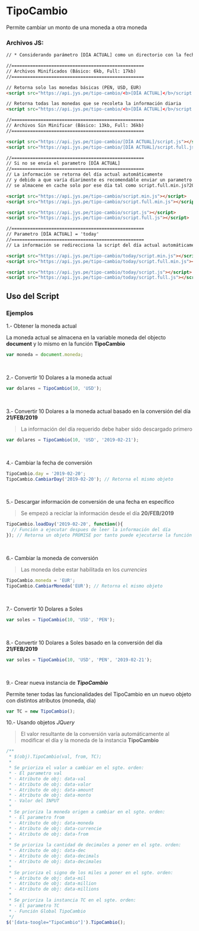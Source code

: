 # TipoCambio

Permite cambiar un monto de una moneda a otra moneda

### Archivos JS: 
```html
// * Considerando parámetro [DÍA ACTUAL] como un directorio con la fecha en formato yyyy-mm-dd (eg: 2019-02-20)

//==================================================
// Archivos Minificados (Básico: 6kb, Full: 17kb)
//==================================================

// Retorna solo las monedas básicas (PEN, USD, EUR)
<script src="https://api.jys.pe/tipo-cambio/<b>[DÍA ACTUAL]</b>/script.min.js"></script>

// Retorna todas las monedas que se recoleta la información diaria
<script src="https://api.jys.pe/tipo-cambio/<b>[DÍA ACTUAL]</b>/script.full.min.js"></script>

//==================================================
// Archivos Sin Minificar (Básico: 13kb, Full: 36kb)
//==================================================

<script src="https://api.jys.pe/tipo-cambio/[DÍA ACTUAL]/script.js"></script>
<script src="https://api.jys.pe/tipo-cambio/[DÍA ACTUAL]/script.full.js"></script>

//==================================================
// Si no se envía el parametro [DÍA ACTUAL]
//==================================================
// La información se retorna del día actual automáticamente
// y debido a que varía diarimente es recomendable enviar un parametro para que el archivo 
// se almacene en cache solo por ese día tal como script.full.min.js?20190222

<script src="https://api.jys.pe/tipo-cambio/script.min.js"></script>
<script src="https://api.jys.pe/tipo-cambio/script.full.min.js"></script>

<script src="https://api.jys.pe/tipo-cambio/script.js"></script>
<script src="https://api.jys.pe/tipo-cambio/script.full.js"></script>

//==================================================
// Parametro [DÍA ACTUAL] = 'today'
//==================================================
// La información se redirecciona la script del día actual automáticamente

<script src="https://api.jys.pe/tipo-cambio/today/script.min.js"></script>
<script src="https://api.jys.pe/tipo-cambio/today/script.full.min.js"></script>

<script src="https://api.jys.pe/tipo-cambio/today/script.js"></script>
<script src="https://api.jys.pe/tipo-cambio/today/script.full.js"></script>
```

## Uso del Script

### Ejemplos

1.- Obtener la moneda actual

La moneda actual se almacena en la variable moneda del objecto **document** y lo mismo en la función **TipoCambio**

```js
var moneda = document.moneda;
```

<br>

2.- Convertir 10 Dolares a la moneda actual

```js
var dolares = TipoCambio(10, 'USD');
```

<br>

3.- Convertir 10 Dolares a la moneda actual basado en la conversión del día **21/FEB/2019**

> La información del día requerido debe haber sido descargado primero

```js
var dolares = TipoCambio(10, 'USD', '2019-02-21');
```

<br>

4.- Cambiar la fecha de conversión

```js
TipoCambio.day = '2019-02-20';
TipoCambio.CambiarDay('2019-02-20'); // Retorna el mismo objeto
```

<br>

5.- Descargar información de conversión de una fecha en específico

> Se empezó a reciclar la información desde el día **20/FEB/2019**

```js
TipoCambio.loadDay('2019-02-20', function(){
  // Función a ejecutar despues de leer la información del día
}); // Retorna un objeto PROMISE por tanto puede ejecutarse la función THEN
```

<br>

6.- Cambiar la moneda de conversión

> Las moneda debe estar habilitada en los *currencies*

```js
TipoCambio.moneda = 'EUR';
TipoCambio.CambiarMoneda('EUR'); // Retorna el mismo objeto
```

<br>

7.- Convertir 10 Dolares a Soles

```js
var soles = TipoCambio(10, 'USD', 'PEN');
```

<br>

8.- Convertir 10 Dolares a Soles basado en la conversión del día **21/FEB/2019**

```js
var soles = TipoCambio(10, 'USD', 'PEN', '2019-02-21');
```

<br>

9.- Crear nueva instancia de **_TipoCambio_**

Permite tener todas las funcionalidades del TipoCambio en un nuevo objeto con distintos atributos (moneda, día)

```js
var TC = new TipoCambio();
```

10.- Usando objetos *JQuery*

> El valor resultante de la conversión varía automáticamente al modificar el día y la moneda de la instancia **TipoCambio**

```js
/**
 * $(obj).TipoCambio(val, from, TC);
 *
 * Se prioriza el valor a cambiar en el sgte. orden:
 * - El parametro val
 * - Atributo de obj: data-val
 * - Atributo de obj: data-valor
 * - Atributo de obj: data-amount
 * - Atributo de obj: data-monto
 * - Valor del INPUT
 *
 * Se prioriza la moneda origen a cambiar en el sgte. orden:
 * - El parametro from
 * - Atributo de obj: data-moneda
 * - Atributo de obj: data-currencie
 * - Atributo de obj: data-from
 *
 * Se prioriza la cantidad de decimales a poner en el sgte. orden:
 * - Atributo de obj: data-dec
 * - Atributo de obj: data-decimals
 * - Atributo de obj: data-decimales
 *
 * Se prioriza el signo de los miles a poner en el sgte. orden:
 * - Atributo de obj: data-mil
 * - Atributo de obj: data-million
 * - Atributo de obj: data-millions
 *
 * Se prioriza la instancia TC en el sgte. orden:
 * - El parametro TC
 * - Función Global TipoCambio
 */
$('[data-toogle="TipoCambio"]').TipoCambio();
```


